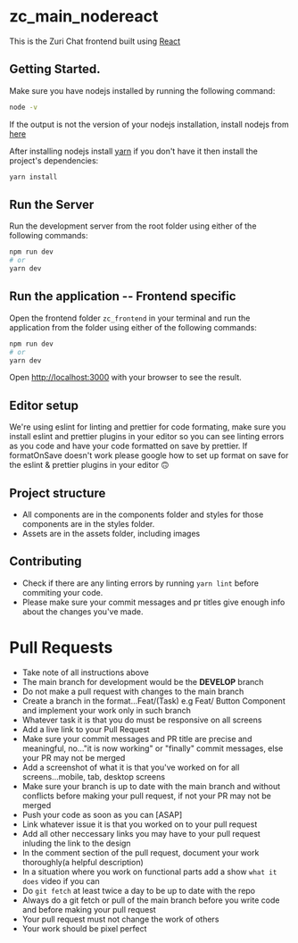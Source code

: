 # zc_main_nodereact

This is the Zuri Chat frontend built using [React](https://reactjs.org/)
 
## Getting Started.
 
Make sure you have nodejs installed by running the following command:
 
```bash
node -v
```
 
If the output is not the version of your nodejs installation, install nodejs from [here](https://nodejs.org/en/download/)
 
After installing nodejs install [yarn](https://www.npmjs.com/package/yarn) if you don't have it then install the project's dependencies:
 
```bash
yarn install
```
 
 ## Run the Server
Run the development server from the root folder using either of the following commands:
 
```bash
npm run dev
# or
yarn dev
```

## Run the application -- Frontend specific
Open the frontend folder `zc_frontend` in your terminal and run the application from the folder using either of the following commands:
 
```bash
npm run dev
# or
yarn dev
```
 
Open [http://localhost:3000](http://localhost:3000) with your browser to see the result.
 
## Editor setup
 
We're using eslint for linting and prettier for code formating, make sure you install eslint and prettier plugins in your editor so you can
see linting errors as you code and have your code formatted on save by prettier. If formatOnSave doesn't work please google how to set up
format on save for the eslint & prettier plugins in your editor 🙃
 
## Project structure
 
- All components are in the components folder and styles for those components are in the styles folder.
- Assets are in the assets folder, including images
 
## Contributing
 
- Check if there are any linting errors by running `yarn lint` before commiting your code.
- Please make sure your commit messages and pr titles give enough info about the changes you've made.
 
 
# Pull Requests
 
- Take note of all instructions above
- The main branch for development would be the **DEVELOP** branch
- Do not make a pull request with changes to the main branch
- Create a branch in the format...Feat/(Task) e.g Feat/ Button Component and implement your work only in such branch
- Whatever task it is that you do must be responsive on all screens
- Add a live link to your Pull Request
- Make sure your commit messages and PR title are precise and meaningful, no..."it is now working" or "finally" commit messages, else your PR may not be merged
- Add a screenshot of what it is that you've worked on for all screens...mobile, tab, desktop screens
- Make sure your branch is up to date with the main branch and without conflicts before making your pull request, if not your PR may not be merged
- Push your code as soon as you can [ASAP]
- Link whatever issue it is that you worked on to your pull request
- Add all other neccessary links you may have to your pull request inluding the link to the design
- In the comment section of the pull request, document your work thoroughly(a helpful description)
- In a situation where you work on functional parts add a show `what it does` video if you can
- Do `git fetch` at least twice a day to be up to date with the repo
- Always do a git fetch or pull of the main branch before you write code and before making your pull request
- Your pull request must not change the work of others
- Your work should be pixel perfect
